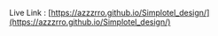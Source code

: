 Live Link : [https://azzzrro.github.io/Simplotel_design/](https://azzzrro.github.io/Simplotel_design/)
